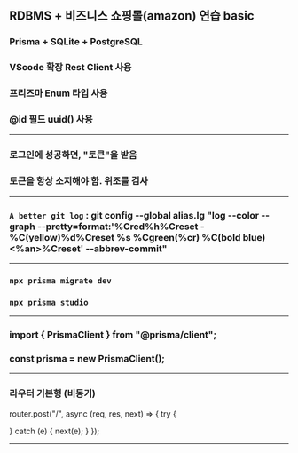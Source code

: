 ## RDBMS + 비즈니스 쇼핑몰(amazon) 연습 basic

### Prisma + SQLite + PostgreSQL

### VScode 확장 Rest Client 사용

### 프리즈마 Enum 타입 사용

### @id 필드 uuid() 사용

---

### 로그인에 성공하면, "토큰"을 받음

### 토큰을 항상 소지해야 함. 위조를 검사

---

### `A better git log` : git config --global alias.lg "log --color --graph --pretty=format:'%Cred%h%Creset -%C(yellow)%d%Creset %s %Cgreen(%cr) %C(bold blue)<%an>%Creset' --abbrev-commit"

---

### `npx prisma migrate dev`

### `npx prisma studio`

---

### import { PrismaClient } from "@prisma/client";

### const prisma = new PrismaClient();

---

### 라우터 기본형 (비동기)

router.post("/", async (req, res, next) => {
try {

} catch (e) {
next(e);
}
});

---
